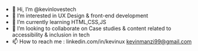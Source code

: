 - 👋 Hi, I’m @kevinlovestech
- 👀 I’m interested in UX Design & front-end development
- 🌱 I’m currently learning HTML,CSS,JS
- 💞️ I’m looking to collaborate on Case studies & content related to accessibility & inclusion in tech
- 📫 How to reach me : linkedin.com/in/kevinux kevinmanzi99@gmail.com

<!---
kevinlovestech/kevinlovestech is a ✨ special ✨ repository because its `README.md` (this file) appears on your GitHub profile.
You can click the Preview link to take a look at your changes.
--->
